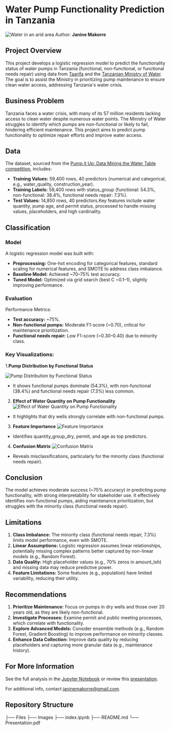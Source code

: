 # Water Pump Functionality Prediction in Tanzania
![Water in an arid area](Images/view-fantasy-landscape-with-surreal-running-water-tap-world-water-day-awareness.jpg)
Author: **Janine Makorre**

## Project Overview
This project develops a logistic regression model to predict the functionality status of water pumps in Tanzania (functional, non-functional, or functional needs repair) using data from [Taarifa](https://taarifa.org/) and the [Tanzanian Ministry of Water](https://www.maji.go.tz/). The goal is to assist the Ministry in prioritizing pump maintenance to ensure clean water access, addressing Tanzania's water crisis.

## Business Problem
Tanzania faces a water crisis, with many of its 57 million residents lacking access to clean water despite numerous water points. The Ministry of Water struggles to identify which pumps are non-functional or likely to fail, hindering efficient maintenance. This project aims to predict pump functionality to optimize repair efforts and improve water access.

## Data
The dataset, sourced from the [Pump it Up: Data Mining the Water Table competition](https://www.drivendata.org/competitions/7/pump-it-up-data-mining-the-water-table/data/), includes:

- **Training Values:** 59,400 rows, 40 predictors (numerical and categorical, e.g., water_quality, construction_year).
- **Training Labels:** 59,400 rows with status_group (functional: 54.3%, non-functional: 38.4%, functional needs repair: 7.3%).
- **Test Values:** 14,850 rows, 40 predictors.Key features include water quantity, pump age, and permit status, processed to handle missing values, placeholders, and high cardinality.

## Classification
### Model
A logistic regression model was built with:

- **Preprocessing:** One-hot encoding for categorical features, standard scaling for numerical features, and SMOTE to address class imbalance.
- **Baseline Model:** Achieved ~70–75% test accuracy.
- **Tuned Model:** Optimized via grid search (best C ~0.1–1), slightly improving performance.

### Evaluation

Performance Metrics:
- **Test accuracy:** ~75%.
- **Non-functional pumps:** Moderate F1-score (~0.70), critical for maintenance prioritization.
- **Functional needs repair:** Low F1-score (~0.30–0.40) due to minority class.


### Key Visualizations:

1.**Pump Distribution by Functional Status**

![Pump Distribution by Functional Status](Images/Pump%20Distribution%20by%20Functional%20Status.png) 

- It shows functional pumps dominate (54.3%), with non-functional (38.4%) and functional needs repair (7.3%) less common.

2. **Effect of Water Quantity on Pump Functionality**
![Effect of Water Quantity on Pump Functionality](Images/Effect%20of%20water%20quantity%20in%20a%20well%20on%20the%20Pump's%20functionality%20status.png)

- It highlights that dry wells strongly correlate with non-functional pumps.

3. **Feature Importance**
![Feature Importance](Images/Top%2010%20Feature%20Importance%20Logistic%20Regression.png)

- Identifies quantity_group_dry, permit, and age as top predictors.


4. **Confusion Matrix**
![Confusion Matrix](Images/Confusion%20Matrix_Tuned%20Logistic%20Regression.png)

- Reveals misclassifications, particularly for the minority class (functional needs repair).

## Conclusion
The model achieves moderate success (~75% accuracy) in predicting pump functionality, with strong interpretability for stakeholder use. It effectively identifies non-functional pumps, aiding maintenance prioritization, but struggles with the minority class (functional needs repair).

## Limitations

1. **Class Imbalance:** The minority class (functional needs repair, 7.3%) limits model performance, even with SMOTE.
2. **Linear Assumptions:** Logistic regression assumes linear relationships, potentially missing complex patterns better captured by non-linear models (e.g., Random Forest).
3. **Data Quality:** High placeholder values (e.g., 70% zeros in amount_tsh) and missing data may reduce predictive power.
4. **Feature Limitations:** Some features (e.g., population) have limited variability, reducing their utility.

## Recommendations

1. **Prioritize Maintenance:** Focus on pumps in dry wells and those over 20 years old, as they are likely non-functional.
2. **Investigate Processes:** Examine permit and public meeting processes, which correlate with functionality.
3. **Explore Advanced Models:** Consider ensemble methods (e.g., Random Forest, Gradient Boosting) to improve performance on minority classes.
4. **Enhance Data Collection:** Improve data quality by reducing placeholders and capturing more granular data (e.g., maintenance history).

##  For More Information
See the full analysis in the [Jupyter Notebook](https://github.com/Uxer-Janine/Flatiron_DS_Phase_3/blob/main/End%20of%20Phase%20Project/index.ipynb) or review this [presentation]().

For additional info, contact [janinemakorre@gmail.com](janinemakorre@gmail.com).

## Repository Structure
├── Files
├── Images
├── index.ipynb
├── README.md
└── Presentation.pdf